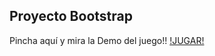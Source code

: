 ## Proyecto Bootstrap

Pincha aquí y mira la Demo del juego!!
[!JUGAR!](https://raulsr92.github.io/Juego-Piedra-papel-tijera/)